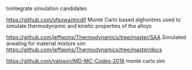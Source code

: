 tointegrate simulation candidates

https://github.com/ufsowa/mcdif
	Monte Carlo based alghoritms used to simulate thermodynamic and kinetic properties of the alloys

https://github.com/jeffgoms/Thermodynamics/tree/master/SAA
	Simulated anealing for material mixture sim
	https://github.com/jeffgoms/Thermodynamics/tree/master/docs

https://github.com/valsson/MD-MC-Codes-2016
	monte carlo sim

